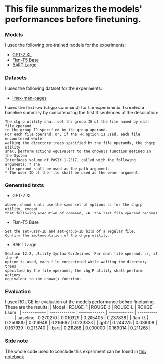 # This file summarizes the models' performances before finetuning.
### Models
I used the following pre-trained models for the experiments:
- [GPT-2 XL](https://huggingface.co/gpt2-xl)
- [Flan-T5 Base](https://huggingface.co/google/flan-t5-base)
- [BART Large](https://huggingface.co/facebook/bart-large)

### Datasets
I used the following dataset for the experiments:
- [linux-man-pages](https://huggingface.co/datasets/tmskss/linux-man-pages-tldr-summarized)

I used the first row (chgrp command) for the experiments. I created a baseline summary by concatenating the first 3 sentences of the description:
```
The chgrp utility shall set the group ID of the file named by each file operand
to the group ID specified by the group operand.
For each file operand, or, if the -R option is used, each file encountered while
walking the directory trees specified by the file operands, the chgrp utility
shall perform actions equivalent to the chown() function defined in the System
Interfaces volume of POSIX.1‐2017, called with the following arguments: * The
file operand shall be used as the path argument.
* The user ID of the file shall be used as the owner argument.
```

### Generated texts
- GPT-2 XL
```chgrp -R or -O -R -P chgrp -N or -O -N chgrp -H For the file operands specified
above, chmod shall use the same set of options as for the chgrp utility, except
that following execution of command, -H, the last file operand becomes
```
- Flan-T5 Base
```Set the group ID of the file named by each file operand.
Set the set-user-ID and set-group-ID bits of a regular file.
Confirm the implementation of the chgrp utility.
```

- BART Large
```The chgrp utility shall conform to the Base Definitions volume of POSIX.1‐2017,
Section 12.2, Utility Syntax Guidelines. For each file operand, or, if the -R
option is used, each file encountered while walking the directory trees
specified by the file operands, the chgrP utility shall perform actions
equivalent to the chown() function.
```

### Evaluation

I used ROUGE for evaluation of the models performance before finetuning.
These are the results:
| Model | ROUGE-1 | ROUGE-2 | ROUGE-L | ROUGE-Lsum |
| ------------ | ------------- | ------------- | ------------- | ------------- |
| baseline | 0.270270 | 0.010929 | 0.205405 | 0.237838 |
| flan-t5 | 0.250000 | 0.016949 | 0.216667 | 0.233333 |
| gpt2 | 0.244275 | 0.031008 | 0.167939 | 0.213740 |
| bart | 0.211268 | 0.000000 | 0.169014 | 0.211268 |


### Side note
The whole code used to conclude this experiment can be found in [this notebook](../colab/ModelComparison.ipynb)




